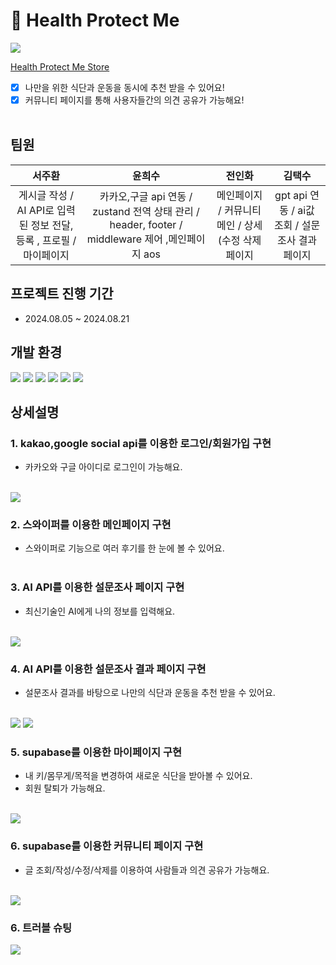 # 🤗 Health Protect Me

<img src="https://teamsparta.notion.site/image/https%3A%2F%2Fprod-files-secure.s3.us-west-2.amazonaws.com%2F83c75a39-3aba-4ba4-a792-7aefe4b07895%2Fe2c6988c-9b89-4762-944f-b0a6cf92ce20%2Fbrochure_%25EA%25B7%25B8%25EB%259D%25BC%25EB%258D%25B0%25EC%259D%25B4%25EC%2585%2598_(1).png?table=block&id=7a7b54bb-3118-41ef-9149-13bd9d03852c&spaceId=83c75a39-3aba-4ba4-a792-7aefe4b07895&width=2000&userId=&cache=v2"/>

<a href="https://www.health-protect-me.store/">Health Protect Me Store</a>

- [x] 나만을 위한 식단과 운동을 동시에 추천 받을 수 있어요!<br/>
- [x] 커뮤니티 페이지를 통해 사용자들간의 의견 공유가 가능해요!<br/><br/>

## 팀원

| 서주환 | 윤희수 | 전인화 | 김택수 |
| :----------------------------------------------------------------------: | :-------------------------------------------------------------------: | :----------------------------------------------------------------------: | :---------------------------------------------------------------------: |
|게시글 작성 / AI API로 입력된 정보 전달,등록 , 프로필 / 마이페이지 | 카카오,구글 api 연동 / zustand 전역 상태 관리 / header, footer / middleware 제어 ,메인페이지 aos |  메인페이지 / 커뮤니티 메인 / 상세 (수정 삭제 페이지      | gpt api 연동 / ai값 조회 / 설문조사 결과 페이지 |

## 프로젝트 진행 기간
- 2024.08.05 ~ 2024.08.21<br/>

## 개발 환경

<img src="https://img.shields.io/badge/typescript-3178C6?style=for-the-badge&logo=typescript&logoColor=white"/>

<img src="https://img.shields.io/badge/next.js-000000?style=for-the-badge&logo=next.js&logoColor=white"/> 

<img src="https://img.shields.io/badge/supabase-3FCF8E?style=for-the-badge&logo=supabase&logoColor=white"/>

<img src="https://img.shields.io/badge/tailwind-06B6D4?style=for-the-badge&logo=tailwind&logoColor=white"/>

<img src="https://img.shields.io/badge/zustand-F3DF49?style=for-the-badge&logo=zustand&logoColor=white"/>

<img src="https://github.com/user-attachments/assets/a285b30a-09d7-4e88-8fb9-9076afec3d2e"/>



## 상세설명

### 1. kakao,google social api를 이용한 로그인/회원가입 구현

- 카카오와 구글 아이디로 로그인이 가능해요. <br/><br/>
<img src="https://teamsparta.notion.site/image/https%3A%2F%2Fprod-files-secure.s3.us-west-2.amazonaws.com%2F83c75a39-3aba-4ba4-a792-7aefe4b07895%2Fbff06690-8aa9-430b-999d-197c26521be8%2Fimage.png?table=block&id=ad34318d-1217-42fe-96aa-b791cb13d755&spaceId=83c75a39-3aba-4ba4-a792-7aefe4b07895&width=1360&userId=&cache=v2"/>

### 2. 스와이퍼를 이용한 메인페이지 구현

- 스와이퍼로 기능으로 여러 후기를 한 눈에 볼 수 있어요. <br/><br/>

### 3. AI API를 이용한 설문조사 페이지 구현

- 최신기술인 AI에게 나의 정보를 입력해요. <br/><br/>
<img src="https://teamsparta.notion.site/image/https%3A%2F%2Fprod-files-secure.s3.us-west-2.amazonaws.com%2F83c75a39-3aba-4ba4-a792-7aefe4b07895%2F65c72986-713d-4a9f-a423-a2015a697d6e%2Fimage.png?table=block&id=93b4ceaa-fdb1-42f8-b1d5-e491ae4c754e&spaceId=83c75a39-3aba-4ba4-a792-7aefe4b07895&width=1350&userId=&cache=v2"/>

### 4. AI API를 이용한 설문조사 결과 페이지 구현

- 설문조사 결과를 바탕으로 나만의 식단과 운동을 추천 받을 수 있어요. <br/><br/>
<img src="https://teamsparta.notion.site/image/https%3A%2F%2Fprod-files-secure.s3.us-west-2.amazonaws.com%2F83c75a39-3aba-4ba4-a792-7aefe4b07895%2F329c7652-b6ff-4b8b-b82d-c5a5be1c2df8%2Fimage.png?table=block&id=84c7b299-ae02-405f-9be8-aa2589534887&spaceId=83c75a39-3aba-4ba4-a792-7aefe4b07895&width=2000&userId=&cache=v2"/>
<img src="https://teamsparta.notion.site/image/https%3A%2F%2Fprod-files-secure.s3.us-west-2.amazonaws.com%2F83c75a39-3aba-4ba4-a792-7aefe4b07895%2F1e70e008-e2df-4c02-aab0-8e12a9e36bd6%2Fimage.png?table=block&id=3d0531ff-7bee-4259-8094-8ff881f6ba41&spaceId=83c75a39-3aba-4ba4-a792-7aefe4b07895&width=2000&userId=&cache=v2"/>

### 5. supabase를 이용한 마이페이지 구현

- 내 키/몸무게/목적을 변경하여 새로운 식단을 받아볼 수 있어요. <br />
- 회원 탈퇴가 가능해요. <br/><br/>
<img src="https://teamsparta.notion.site/image/https%3A%2F%2Fprod-files-secure.s3.us-west-2.amazonaws.com%2F83c75a39-3aba-4ba4-a792-7aefe4b07895%2F28d5ddbe-5a31-43cd-8c5b-8ce3ced789bc%2Fimage.png?table=block&id=e05d9ff9-d356-4085-9fc1-ae28cbb0b39c&spaceId=83c75a39-3aba-4ba4-a792-7aefe4b07895&width=2000&userId=&cache=v2"/>

### 6. supabase를 이용한 커뮤니티 페이지 구현

- 글 조회/작성/수정/삭제를 이용하여 사람들과 의견 공유가 가능해요. <br /><br/>
<img src="https://teamsparta.notion.site/image/https%3A%2F%2Fprod-files-secure.s3.us-west-2.amazonaws.com%2F83c75a39-3aba-4ba4-a792-7aefe4b07895%2F4b59976f-410a-4eb6-8931-107348bee737%2Fimage.png?table=block&id=efd0079d-d26a-4654-939b-a7665f82d25d&spaceId=83c75a39-3aba-4ba4-a792-7aefe4b07895&width=1350&userId=&cache=v2"/>

### 6. 트러블 슈팅 

<img src="https://github.com/user-attachments/assets/75f33fd9-6ad4-47b3-abb3-2a349413fefe"/>


